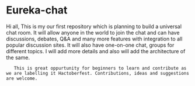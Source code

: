 # Eureka-chat

Hi all,
       This is my our first repository which is planning to build a universal chat room. It will allow anyone in the world to join the chat and can have discussions, debates, Q&A and many more features with integration to all popular discussion sites. It will also have one-on-one chat, groups for different topics. I will add more details and also will add the architecture of the same.
       
       This is great oppurtunity for beginners to learn and contribute as we are labelling it Hactoberfest. Contributions, ideas and suggestions are welcome.
